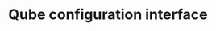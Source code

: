 ---
lang: en
layout: doc
permalink: /doc/vm-interface/
redirect_from:
- /en/doc/vm-interface/
- /doc/VMInterface/
- /doc/SystemDoc/VMInterface/
- /wiki/SystemDoc/VMInterface/
redirect_to: https://doc.qubes-os.org/en/latest/developer/debugging/vm-interface.html
ref: 47
title: Qube configuration interface
---